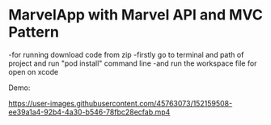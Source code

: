 # MarvelApp with Marvel API and MVC Pattern

-for running download code from zip
-firstly go to terminal and path of project and run "pod install" command line
-and run the workspace file for open on xcode

Demo:



https://user-images.githubusercontent.com/45763073/152159508-ee39a1a4-92b4-4a30-b546-78fbc28ecfab.mp4


 

